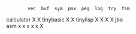             vec  buf  sym  pmx  peg  log  try  fsm
calculator                       X    X
tinybasic         X              X
tinylisp     X    X    X         X
jbo          
asm          x    x    x    x         x    X 